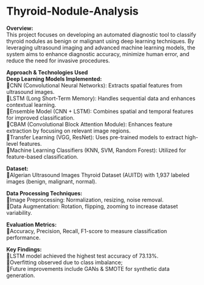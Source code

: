 # Thyroid-Nodule-Analysis

**Overview:** <br>
This project focuses on developing an automated diagnostic tool to classify thyroid nodules as benign or malignant using deep learning techniques. By leveraging ultrasound imaging and advanced machine learning models, the system aims to enhance diagnostic accuracy, minimize human error, and reduce the need for invasive procedures.

**Approach & Technologies Used**<br>
  **Deep Learning Models Implemented:**<br>
    🔹CNN (Convolutional Neural Networks): Extracts spatial features from ultrasound images.<br>
    🔹LSTM (Long Short-Term Memory): Handles sequential data and enhances contextual learning.<br>
    🔹Ensemble Model (CNN + LSTM): Combines spatial and temporal features for improved classification.<br>
    🔹CBAM (Convolutional Block Attention Module): Enhances feature extraction by focusing on relevant image regions.<br>
    🔹Transfer Learning (VGG, ResNet): Uses pre-trained models to extract high-level features.<br>
    🔹Machine Learning Classifiers (KNN, SVM, Random Forest): Utilized for feature-based classification.
    
**Dataset:**<br>
🔹Algerian Ultrasound Images Thyroid Dataset (AUITD) with 1,937 labeled images (benign, malignant, normal).

**Data Processing Techniques:**<br>
🔹Image Preprocessing: Normalization, resizing, noise removal.<br>
🔹Data Augmentation: Rotation, flipping, zooming to increase dataset variability.
      
**Evaluation Metrics:**<br>
🔹Accuracy, Precision, Recall, F1-score to measure classification performance.
      
**Key Findings:**<br>
🔹LSTM model achieved the highest test accuracy of 73.13%.
      <br>🔹Overfitting observed due to class imbalance; <br>🔹Future improvements include GANs & SMOTE for synthetic data generation.
